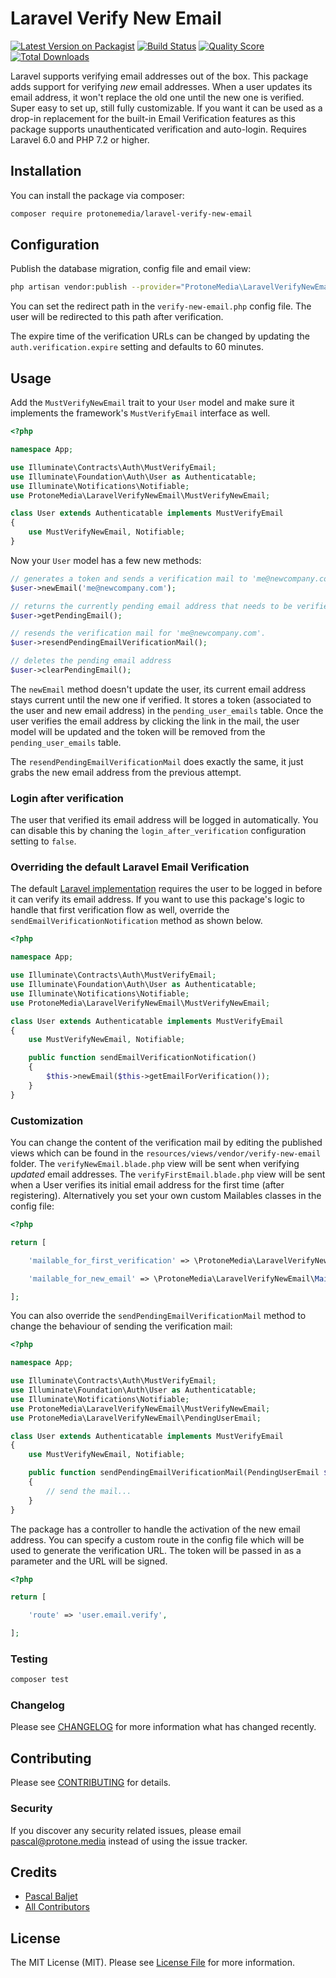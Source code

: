 # Laravel Verify New Email

[![Latest Version on Packagist](https://img.shields.io/packagist/v/protonemedia/laravel-verify-new-email.svg?style=flat-square)](https://packagist.org/packages/protonemedia/laravel-verify-new-email)
[![Build Status](https://img.shields.io/travis/pascalbaljetmedia/laravel-verify-new-email/master.svg?style=flat-square)](https://travis-ci.org/pascalbaljetmedia/laravel-verify-new-email)
[![Quality Score](https://img.shields.io/scrutinizer/g/pascalbaljetmedia/laravel-verify-new-email.svg?style=flat-square)](https://scrutinizer-ci.com/g/pascalbaljetmedia/laravel-verify-new-email)
[![Total Downloads](https://img.shields.io/packagist/dt/protonemedia/laravel-verify-new-email.svg?style=flat-square)](https://packagist.org/packages/protonemedia/laravel-verify-new-email)

Laravel supports verifying email addresses out of the box. This package adds support for verifying *new* email addresses. When a user updates its email address, it won't replace the old one until the new one is verified. Super easy to set up, still fully customizable. If you want it can be used as a drop-in replacement for the built-in Email Verification features as this package supports unauthenticated verification and auto-login. Requires Laravel 6.0 and PHP 7.2 or higher.

## Installation

You can install the package via composer:

```bash
composer require protonemedia/laravel-verify-new-email
```

## Configuration

Publish the database migration, config file and email view:

```bash
php artisan vendor:publish --provider="ProtoneMedia\LaravelVerifyNewEmail\ServiceProvider"
```

You can set the redirect path in the `verify-new-email.php` config file. The user will be redirected to this path after verification.

The expire time of the verification URLs can be changed by updating the `auth.verification.expire` setting and defaults to 60 minutes.

## Usage

Add the `MustVerifyNewEmail` trait to your `User` model and make sure it implements the framework's `MustVerifyEmail` interface as well.

``` php
<?php

namespace App;

use Illuminate\Contracts\Auth\MustVerifyEmail;
use Illuminate\Foundation\Auth\User as Authenticatable;
use Illuminate\Notifications\Notifiable;
use ProtoneMedia\LaravelVerifyNewEmail\MustVerifyNewEmail;

class User extends Authenticatable implements MustVerifyEmail
{
    use MustVerifyNewEmail, Notifiable;
}
```

Now your `User` model has a few new methods:

``` php
// generates a token and sends a verification mail to 'me@newcompany.com'.
$user->newEmail('me@newcompany.com');

// returns the currently pending email address that needs to be verified.
$user->getPendingEmail();

// resends the verification mail for 'me@newcompany.com'.
$user->resendPendingEmailVerificationMail();

// deletes the pending email address
$user->clearPendingEmail();
```

The `newEmail` method doesn't update the user, its current email address stays current until the new one if verified. It stores a token (associated to the user and new email address) in the `pending_user_emails` table. Once the user verifies the email address by clicking the link in the mail, the user model will be updated and the token will be removed from the `pending_user_emails` table.

The `resendPendingEmailVerificationMail` does exactly the same, it just grabs the new email address from the previous attempt.

### Login after verification

The user that verified its email address will be logged in automatically. You can disable this by chaning the `login_after_verification` configuration setting to `false`.

### Overriding the default Laravel Email Verification

The default [Laravel implementation](https://laravel.com/docs/master/verification) requires the user to be logged in before it can verify its email address. If you want to use this package's logic to handle that first verification flow as well, override the `sendEmailVerificationNotification` method as shown below.

``` php
<?php

namespace App;

use Illuminate\Contracts\Auth\MustVerifyEmail;
use Illuminate\Foundation\Auth\User as Authenticatable;
use Illuminate\Notifications\Notifiable;
use ProtoneMedia\LaravelVerifyNewEmail\MustVerifyNewEmail;

class User extends Authenticatable implements MustVerifyEmail
{
    use MustVerifyNewEmail, Notifiable;

    public function sendEmailVerificationNotification()
    {
        $this->newEmail($this->getEmailForVerification());
    }
}
```

### Customization

You can change the content of the verification mail by editing the published views which can be found in the `resources/views/vendor/verify-new-email` folder. The `verifyNewEmail.blade.php` view will be sent when verifying *updated* email addresses. The `verifyFirstEmail.blade.php` view will be sent when a User verifies its initial email address for the first time (after registering). Alternatively you set your own custom Mailables classes in the config file:

``` php
<?php

return [

    'mailable_for_first_verification' => \ProtoneMedia\LaravelVerifyNewEmail\Mail\VerifyFirstEmail::class,

    'mailable_for_new_email' => \ProtoneMedia\LaravelVerifyNewEmail\Mail\VerifyNewEmail::class,

];
```

You can also override the `sendPendingEmailVerificationMail` method to change the behaviour of sending the verification mail:

``` php
<?php

namespace App;

use Illuminate\Contracts\Auth\MustVerifyEmail;
use Illuminate\Foundation\Auth\User as Authenticatable;
use Illuminate\Notifications\Notifiable;
use ProtoneMedia\LaravelVerifyNewEmail\MustVerifyNewEmail;
use ProtoneMedia\LaravelVerifyNewEmail\PendingUserEmail;

class User extends Authenticatable implements MustVerifyEmail
{
    use MustVerifyNewEmail, Notifiable;

    public function sendPendingEmailVerificationMail(PendingUserEmail $pendingUserEmail)
    {
        // send the mail...
    }
}
```

The package has a controller to handle the activation of the new email address. You can specify a custom route in the config file which will be used to generate the verification URL. The token will be passed in as a parameter and the URL will be signed.

``` php
<?php

return [

    'route' => 'user.email.verify',

];

```

### Testing

``` bash
composer test
```

### Changelog

Please see [CHANGELOG](CHANGELOG.md) for more information what has changed recently.

## Contributing

Please see [CONTRIBUTING](CONTRIBUTING.md) for details.

### Security

If you discover any security related issues, please email pascal@protone.media instead of using the issue tracker.

## Credits

- [Pascal Baljet](https://github.com/protonemedia)
- [All Contributors](../../contributors)

## License

The MIT License (MIT). Please see [License File](LICENSE.md) for more information.
